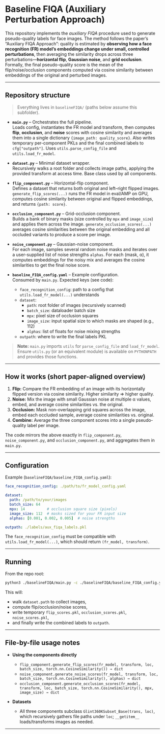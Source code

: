 # Baseline FIQA (Auxiliary Perturbation Approach)

This repository implements the *auxiliary FIQA* procedure used to generate pseudo-quality labels for face images. The method follows the paper’s “Auxiliary FIQA Approach”: quality is estimated by **observing how a face recognition (FR) model’s embeddings change under small, controlled perturbations**, then averaging the similarity drops across three perturbations—**horizontal flip**, **Gaussian noise**, and **grid occlusion**. Formally, the final pseudo-quality score is the mean of the flip/noise/occlusion components computed via cosine similarity between embeddings of the original and perturbed images.

---

## Repository structure

> Everything lives in `baselineFIQA/` (paths below assume this subfolder).

- **`main.py`** – Orchestrates the full pipeline.  
  Loads config, instantiates the FR model and transform, then computes **flip**, **occlusion**, and **noise** scores with cosine similarity and averages them into a single dictionary `{image_path: quality_score}`. Also writes temporary per-component PKLs and the final combined labels to `cfg["outpath"]`. Uses `utils.parse_config_file` and `utils.load_fr_model`.

- **`dataset.py`** – Minimal dataset wrapper.  
  Recursively walks a root folder and collects image paths, applying the provided transform at access time. Base class used by all components.

- **`flip_component.py`** – Horizontal-flip component.  
  Defines a dataset that returns both original and left–right flipped images. `generate_flip_scores(...)` runs the FR model in eval/AMP on GPU, computes cosine similarity between original and flipped embeddings, and returns `{path: score}`.

- **`occlusion_component.py`** – Grid-occlusion component.  
  Builds a bank of binary masks (size controlled by `mpx` and `image_size`) and applies them across the image. `generate_occlusion_scores(...)` averages cosine similarities between the original embedding and all occluded variants to produce a score per image.

- **`noise_component.py`** – Gaussian-noise component.  
  For each image, samples several random noise masks and iterates over a user-supplied list of noise strengths `alphas`. For each (mask, α), it computes embeddings for the noisy mix and averages the cosine similarities to get the final noise score.

- **`baseline_FIQA_config.yaml`** – Example configuration.  
  Consumed by `main.py`. Expected keys (see code):  
  - `face_recognition_config`: path to a config that `utils.load_fr_model(...)` understands  
  - `dataset`:  
    - `path`: root folder of images (recursively scanned)  
    - `batch_size`: dataloader batch size  
    - `mpx`: pixel size of occlusion squares  
    - `image_size`: input spatial size to which masks are shaped (e.g., 112)  
    - `alphas`: list of floats for noise mixing strengths  
  - `outpath`: where to write the final labels PKL

> **Note:** `main.py` imports `utils` for `parse_config_file` and `load_fr_model`. Ensure `utils.py` (or an equivalent module) is available on `PYTHONPATH` and provides those functions.

---

## How it works (short paper-aligned overview)

1. **Flip:** Compare the FR embedding of an image with its horizontally flipped version via cosine similarity. Higher similarity ⇒ higher quality.  
2. **Noise:** Mix the image with small Gaussian noise at multiple α values, embed, and average cosine similarities vs. the original.  
3. **Occlusion:** Mask non-overlapping grid squares across the image, embed each occluded sample, average cosine similarities vs. original.  
4. **Combine:** Average the three component scores into a single pseudo-quality label per image.

The code mirrors the above exactly in `flip_component.py`, `noise_component.py`, and `occlusion_component.py`, and aggregates them in `main.py`.

---


## Configuration

Example (`baselineFIQA/baseline_FIQA_config.yaml`):

```yaml
face_recognition_config: ./path/to/fr_model_config.yaml

dataset:
  path: /path/to/your/images
  batch_size: 64
  mpx: 14          # occlusion square size (pixels)
  image_size: 112  # masks sized for your FR input size
  alphas: [0.001, 0.002, 0.005]  # noise strengths

outpath: ./labels/aux_fiqa_labels.pkl
```

The `face_recognition_config` must be compatible with `utils.load_fr_model(...)`, which should return `(fr_model, transform)`.

---

## Running

From the repo root:

```bash
python3 ./baselineFIQA/main.py -c ./baselineFIQA/baseline_FIQA_config.yaml
```

This will:
- walk `dataset.path` to collect images,  
- compute flip/occlusion/noise scores,  
- write temporary `flip_scores.pkl`, `occlusion_scores.pkl`, `noise_scores.pkl`,  
- and finally write the combined labels to `outpath`.

---

## File-by-file usage notes

- **Using the components directly**
  - `flip_component.generate_flip_scores(fr_model, transform, loc, batch_size, torch.nn.CosineSimilarity()) → dict`
  - `noise_component.generate_noise_scores(fr_model, transform, loc, batch_size, torch.nn.CosineSimilarity(), alphas) → dict`
  - `occlusion_component.generate_occlusion_scores(fr_model, transform, loc, batch_size, torch.nn.CosineSimilarity(), mpx, image_size) → dict`

- **Datasets**
  - All three components subclass `Glint360KSubset_Base(trans, loc)`, which recursively gathers file paths under `loc`; `__getitem__` loads/transforms images as needed.

---
